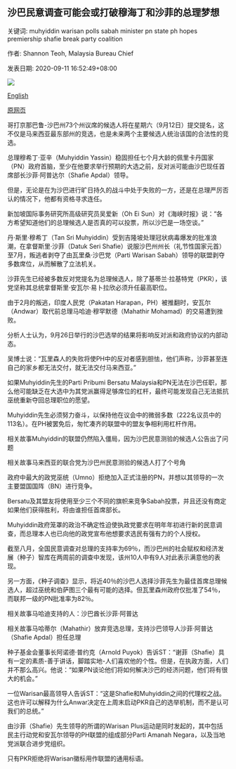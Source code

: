 ## 沙巴民意调查可能会或打破穆海丁和沙菲的总理梦想

关键词: muhyiddin warisan polls sabah minister pn state ph hopes premiership shafie break party coalition

作者: Shannon Teoh, Malaysia Bureau Chief

发表日期: 2020-09-11 16:52:49+08:00

![](https://www.straitstimes.com/sites/default/files/styles/x_large/public/articles/2020/09/11/tl-sabah-r-110920.jpg?itok=jNYzVlA3)

[English](Sabah%20polls%20could%20make%20or%20break%20premiership%20hopes%20for%20both%20Muhyiddin%20and%20Shafie.md)

[原网页](https://www.straitstimes.com/asia/se-asia/sabah-polls-could-make-or-break-premiership-hopes-for-both-muhyiddin-and-shafie)

哥打京那巴鲁-沙巴州73个州议席的候选人将在星期六（9月12日）提交提名，这不仅是马来西亚最东部州的竞选，也是未来两个主要候选人统治该国的合法性的竞选。

总理穆希丁·亚辛（Muhyiddin Yassin）稳固担任七个月大龄的佩里卡丹国家（PN）政府首脑，至少在他要求举行预期的大选之前，反对派可能由沙巴现任首席部长沙菲·阿普达尔（Shafie Apdal）领导。

但是，无论是在为沙巴进行旷日持久的战斗中处于失败的一方，还是在总理严厉否认的情况下，他都有资格寻求连任。

新加坡国际事务研究所高级研究员吴爱新（Oh Ei Sun）对《海峡时报》说：“各方希望知道他们的总理候选人是否真的可以投票，所以沙巴是一场空谈。”

丹·斯里·穆希丁（Tan Sri Muhyiddin）受到吉隆坡处理冠状病毒爆发的批准浪潮，在拿督斯里·沙菲（Datuk Seri Shafie）说服沙巴州州长（礼节性国家元首）至7月，叛逃者剥夺了由瓦里桑·沙巴党（Parti Warisan Sabah）领导的联盟剥夺多数席位，从而解散了立法机关。

沙菲先生已经被多数反对党提名为总理候选人，除了基蒂兰·拉基特党（PKR），该党坚称其总统拿督斯里·安瓦尔·易卜拉欣必须升任最高职位。

由于2月的叛逃，印度人民党（Pakatan Harapan，PH）被推翻时，安瓦尔（Andwar）取代前总理马哈迪·穆罕默德（Mahathir Mohamad）的交易遭到挫败。

分析人士认为，9月26日举行的沙巴选举的结果将影响反对派和政府协议的内部动态。

吴博士说：“瓦里森人的失败将使PH中的反对者感到胆怯，他们声称，沙菲甚至连自己的家乡都无法交付，就无法交付马来西亚。”

如果Muhyiddin先生的Parti Pribumi Bersatu Malaysia和PN无法在沙巴任职，那么他可能缺乏在大选中为其党派赢得足够席位的杠杆，最终可能发现自己无法抵抗巫统重新夺回总理职位的愿望。

Muhyiddin先生必须努力奋斗，以保持他在议会中的微弱多数（222名议员中的113名）。在PH被罢免后，匆忙凑齐的联盟中的盟友争相利用杠杆作用。

相关故事Muhyiddin的联盟仍然陷入僵局，因为沙巴民意测验的候选人公告出了问题

相关故事马来西亚的联合党为沙巴州民意测验的候选人打了个号角

政府中最大的政党巫统（Umno）拒绝加入正式注册的PN，并想以其领导的一次主要盟国国阵（BN）进行竞争。

Bersatu及其盟友将使用至少三个不同的旗帜来竞争Sabah投票，并且还没有商定如果他们获得胜利，将由谁担任首席部长。

Muhyiddin政府笼罩的政治不确定性迫使执政党要求在明年年初进行新的民意调查，而总理本人也已向他的政党宣布他想要求选民有强有力的个人授权。

截至八月，全国民意调查对总理的支持率为69％，而沙巴州的社会赋权和经济发展（种子）智库在两周前的调查中发现，该州10人中有9人对此表示满意他的表现。

另一方面，《种子调查》显示，将近40％的沙巴人选择沙菲先生为最佳首席总理候选人，超过巫统和伯萨图三个最有可能的选择。但瓦里森州政府仅批准了54％，而联邦一级的PN批准率为82％。

相关故事马哈迪支持的人：沙巴酋长沙菲·阿普达

相关故事马哈蒂尔（Mahathir）放弃竞选总理，支持沙巴领导人沙菲·阿普达（Shafie Apdal）担任总理

种子基金会董事长阿诺德·普约克（Arnold Puyok）告诉ST：“谢菲（Shafie）具有一定的素质-善于讲话，脚踏实地-人们喜欢他的个性。但是，在执政方面，人们并不那么高兴。他说：“如果PN谈论他们将如何解决沙巴的经济问题，他们将有很大的机会。”

一位Warisan最高领导人告诉ST：“这是Shafie和Muhyiddin之间的代理权之战。这也许可以解释为什么Anwar决定在上周末启动PKR自己的选举机制，而不是认可我们的总统。”

由沙菲（Shafie）先生领导的所谓的Warisan Plus运动是同时发起的，其中包括民主行动党和安瓦尔领导的PH联盟的组成部分Parti Amanah Negara，以及当地党派联合进步党组织。

只有PKR拒绝将Warisan徽标用作联盟的通用标语。